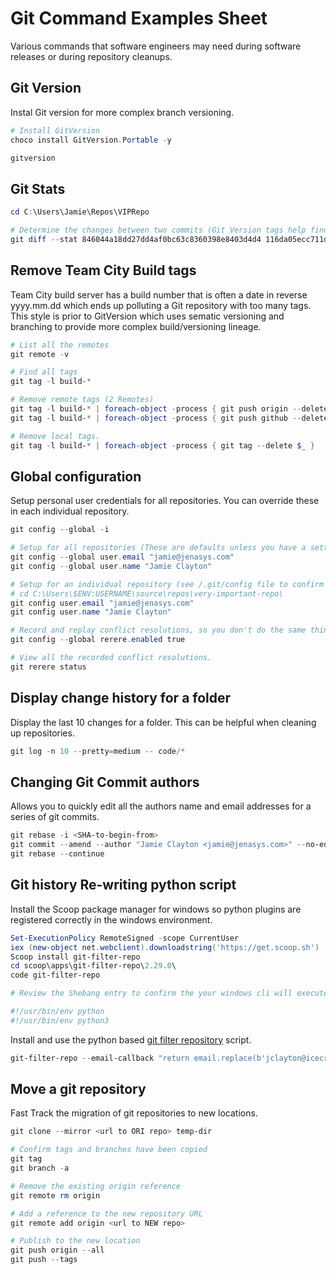 # Git Command Examples Sheet

Various commands that software engineers may need during software releases or during repository cleanups.

## Git Version

Instal Git version for more complex branch versioning.

```PowerShell
# Install GitVersion
choco install GitVersion.Portable -y

gitversion
```

## Git Stats

```PowerShell
cd C:\Users\Jamie\Repos\VIPRepo

# Determine the changes between two commits (Git Version tags help find the SHA references)
git diff --stat 846044a18dd27dd4af0bc63c8360398e8403d4d4 116da05ecc711dc1612a5b57a4d453d4161d0e77
```

## Remove Team City Build tags

Team City build server has a build number that is often a date in reverse yyyy.mm.dd which ends up polluting a Git repository with too many tags. This style is prior to GitVersion which uses sematic versioning and branching to provide more complex build/versioning lineage.

```PowerShell
# List all the remotes
git remote -v

# Find all tags 
git tag -l build-*

# Remove remote tags (2 Remotes)
git tag -l build-* | foreach-object -process { git push origin --delete $_ }
git tag -l build-* | foreach-object -process { git push github --delete $_ }

# Remove local tags.
git tag -l build-* | foreach-object -process { git tag --delete $_ }
```

## Global configuration

Setup personal user credentials for all repositories. You can override these in each individual repository.

```PowerShell
git config --global -i

# Setup for all repositories (These are defaults unless you have a setting in a local repository)
git config --global user.email "jamie@jenasys.com"
git config --global user.name "Jamie Clayton"

# Setup for an individual repository (see /.git/config file to confirm the settings)
# cd C:\Users\$ENV:USERNAME\source\repos\very-important-repo\
git config user.email "jamie@jenasys.com"
git config user.name "Jamie Clayton"

# Record and replay conflict resolutions, so you don't do the same thing multiple times (Large rebases or merges of code can be very time consuming without this option)
git config --global rerere.enabled true

# View all the recorded conflict resolutions.
git rerere status

```

## Display change history for a folder

Display the last 10 changes for a folder. This can be helpful when cleaning up repositories.

```Powershell
git log -n 10 --pretty=medium -- code/*
```

## Changing Git Commit authors

Allows you to quickly edit all the authors name and email addresses for a series of git commits.

```Powershell
git rebase -i <SHA-to-begin-from>
git commit --amend --author "Jamie Clayton <jamie@jenasys.com>" --no-edit && \
git rebase --continue
```

## Git history Re-writing python script

Install the Scoop package manager for windows so python plugins are registered correctly in the windows environment.

```Powershell
Set-ExecutionPolicy RemoteSigned -scope CurrentUser
iex (new-object net.webclient).downloadstring('https://get.scoop.sh')
Scoop install git-filter-repo 
cd scoop\apps\git-filter-repo\2.29.0\
code git-filter-repo

# Review the Shebang entry to confirm the your windows cli will execute python3 

#!/usr/bin/env python
#!/usr/bin/env python3

```

Install and use the python based [git filter repository](https://github.com/newren/git-filter-repo) script.

```Powershell
git-filter-repo --email-callback "return email.replace(b'jclayton@icecreamery.wrong', b'jamie@icecreamery.right')" --force
```

## Move a git repository

Fast Track the migration of git repositories to new locations.

```Powershell
git clone --mirror <url to ORI repo> temp-dir

# Confirm tags and branches have been copied
git tag
git branch -a

# Remove the existing origin reference
git remote rm origin

# Add a reference to the new repository URL
git remote add origin <url to NEW repo>

# Publish to the new location
git push origin --all
git push --tags
```
